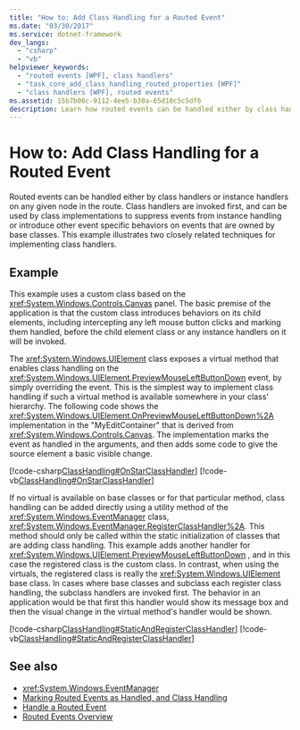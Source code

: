```yaml
---
title: "How to: Add Class Handling for a Routed Event"
ms.date: "03/30/2017"
ms.service: dotnet-framework
dev_langs: 
  - "csharp"
  - "vb"
helpviewer_keywords: 
  - "routed events [WPF], class handlers"
  - "task_core_add_class_handling_routed_properties [WPF]"
  - "class handlers [WPF], routed events"
ms.assetid: 15b7b06c-9112-4ee5-b30a-65d10c5c5df6
description: Learn how routed events can be handled either by class handlers or instance handlers on any given node in the route.
---
```

# How to: Add Class Handling for a Routed Event

Routed events can be handled either by class handlers or instance handlers on any given node in the route. Class handlers are invoked first, and can be used by class implementations to suppress events from instance handling or introduce other event specific behaviors on events that are owned by base classes. This example illustrates two closely related techniques for implementing class handlers.  
  
## Example  

 This example uses a custom class based on the <xref:System.Windows.Controls.Canvas> panel. The basic premise of the application is that the custom class introduces behaviors on its child elements, including intercepting any left mouse button clicks and marking them handled, before the child element class or any instance handlers on it will be invoked.  
  
 The <xref:System.Windows.UIElement> class exposes a virtual method that enables class handling on the <xref:System.Windows.UIElement.PreviewMouseLeftButtonDown> event, by simply overriding the event. This is the simplest way to implement class handling if such a virtual method is available somewhere in your class' hierarchy. The following code shows the <xref:System.Windows.UIElement.OnPreviewMouseLeftButtonDown%2A> implementation in the "MyEditContainer" that is derived from <xref:System.Windows.Controls.Canvas>. The implementation marks the event as handled in the arguments, and then adds some code to give the source element a basic visible change.  
  
 [!code-csharp[ClassHandling#OnStarClassHandler](~/samples/snippets/csharp/VS_Snippets_Wpf/ClassHandling/CSharp/SDKSampleLibrary/class1.cs#onstarclasshandler)]
 [!code-vb[ClassHandling#OnStarClassHandler](~/samples/snippets/visualbasic/VS_Snippets_Wpf/ClassHandling/visualbasic/sdksamplelibrary/class1.vb#onstarclasshandler)]  
  
 If no virtual is available on base classes or for that particular method, class handling can be added directly using a utility method of the <xref:System.Windows.EventManager> class, <xref:System.Windows.EventManager.RegisterClassHandler%2A>. This method should only be called within the static initialization of classes that are adding class handling. This example adds another handler for <xref:System.Windows.UIElement.PreviewMouseLeftButtonDown> , and in this case the registered class is the custom class. In contrast, when using the virtuals, the registered class is really the <xref:System.Windows.UIElement> base class. In cases where base classes and subclass each register class handling, the subclass handlers are invoked first. The behavior in an application would be that first this handler would show its message box and then the visual change in the virtual method's handler would be shown.  
  
 [!code-csharp[ClassHandling#StaticAndRegisterClassHandler](~/samples/snippets/csharp/VS_Snippets_Wpf/ClassHandling/CSharp/SDKSampleLibrary/class1.cs#staticandregisterclasshandler)]
 [!code-vb[ClassHandling#StaticAndRegisterClassHandler](~/samples/snippets/visualbasic/VS_Snippets_Wpf/ClassHandling/visualbasic/sdksamplelibrary/class1.vb#staticandregisterclasshandler)]  
  
## See also

- <xref:System.Windows.EventManager>
- [Marking Routed Events as Handled, and Class Handling](../events/marking-routed-events-as-handled-and-class-handling.md)
- [Handle a Routed Event](how-to-handle-a-routed-event.md)
- [Routed Events Overview](../events/routed-events-overview.md)
